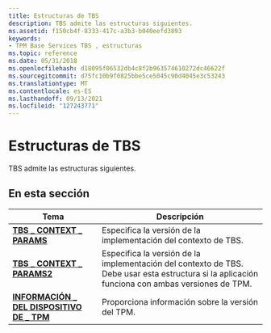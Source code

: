 ```yaml
---
title: Estructuras de TBS
description: TBS admite las estructuras siguientes.
ms.assetid: f150cb4f-8333-417c-a3b3-b040eefd3893
keywords:
- TPM Base Services TBS , estructuras
ms.topic: reference
ms.date: 05/31/2018
ms.openlocfilehash: d18095f06532db4c8f2b963574610272dc46622f
ms.sourcegitcommit: d75fc10b9f0825bbe5ce5045c90d4045e3c53243
ms.translationtype: MT
ms.contentlocale: es-ES
ms.lasthandoff: 09/13/2021
ms.locfileid: "127243771"
---
```

# <a name="tbs-structures"></a>Estructuras de TBS

TBS admite las estructuras siguientes.

## <a name="in-this-section"></a>En esta sección



| Tema                                                           | Descripción                                                                                                                                          |
|-----------------------------------------------------------------|------------------------------------------------------------------------------------------------------------------------------------------------------|
| [**TBS \_ CONTEXT \_ PARAMS**](/windows/win32/api/tbs/ns-tbs-tbs_context_params)<br/>   | Especifica la versión de la implementación del contexto de TBS.<br/>                                                                                  |
| [**TBS \_ CONTEXT \_ PARAMS2**](/windows/win32/api/tbs/ns-tbs-tbs_context_params2)<br/> | Especifica la versión de la implementación del contexto de TBS. Debe usar esta estructura si la aplicación funciona con ambas versiones de TPM.<br/> |
| [**INFORMACIÓN \_ DEL DISPOSITIVO DE \_ TPM**](/windows/desktop/api/Tbs/ns-tbs-tpm_device_info)<br/>         | Proporciona información sobre la versión del TPM.<br/>                                                                                        |



 

 

 





